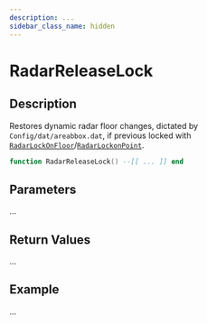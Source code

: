 ```yaml
---
description: ...
sidebar_class_name: hidden
---
```


# RadarReleaseLock

## Description

Restores dynamic radar floor changes, dictated by `Config/dat/areabbox.dat`, if previous locked with [`RadarLockOnFloor`](https://bully-scripting.vercel.app/docs/game-reference/global-functions/RadarLockOnFloor)/[`RadarLockonPoint`](https://bully-scripting.vercel.app/docs/game-reference/global-functions/RadarLockonPoint).

```lua
function RadarReleaseLock() --[[ ... ]] end
```

## Parameters

...

## Return Values

...

## Example

...

